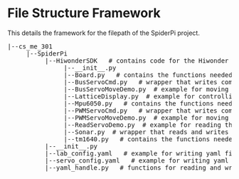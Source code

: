 # File Structure Framework

This details the framework for the filepath of the SpiderPi project.

<pre>
|--cs_me_301
     |--SpiderPi 
          |--HiwonderSDK   # contains code for the Hiwonder SDK
               |--__init__.py
               |--Board.py   # contains the functions needed to control the robot; will need to learn this very well to understand how to control the robot
               |--BusServoCmd.py   # wrapper that writes commands to the bus servo and used by Board.py
               |--BusServoMoveDemo.py  # example for moving the bus servos
               |--LatticeDisplay.py  # example for controlling the LED display
               |--Mpu6050.py   # contains the functions needed to read the IMU data
               |--PWMServoCmd.py   # wrapper that writes commands to the PWM servo and used by Board.py
               |--PWMServoMoveDemo.py  # example for moving the PWM servos
               |--ReadServoDemo.py  # example for reading the bus servo data
               |--Sonar.py  # wrapper that reads and writes to the ultrasonic sensor data; will need to edit this to work with multiple sensors
               |--tm1640.py   # contains the functions needed to control the LED display
          |--__init__.py
          |--lab_config.yaml   # example for writing yaml files
          |--servo_config.yaml   # example for writing yaml files
          |--yaml_handle.py   # functions for reading and writing yaml files
               
</pre>
